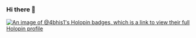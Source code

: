 ### Hi there 👋

<!--
**4bhis1/4bhis1** is a ✨ _special_ ✨ repository because its `README.md` (this file) appears on your GitHub profile.

Here are some ideas to get you started:

- 🔭 I’m currently working on ...
- 🌱 I’m currently learning ...
- 👯 I’m looking to collaborate on ...
- 🤔 I’m looking for help with ...
- 💬 Ask me about ...
- 📫 How to reach me: ...
- 😄 Pronouns: ...
- ⚡ Fun fact: ...
-->


[![An image of @4bhis1's Holopin badges, which is a link to view their full Holopin profile](https://holopin.me/4bhis1)](https://holopin.io/@4bhis1)
